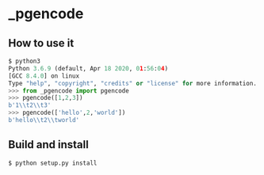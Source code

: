 # _pgencode

## How to use it

```python
$ python3
Python 3.6.9 (default, Apr 18 2020, 01:56:04) 
[GCC 8.4.0] on linux
Type "help", "copyright", "credits" or "license" for more information.
>>> from _pgencode import pgencode
>>> pgencode([1,2,3])
b'1\\t2\\t3'
>>> pgencode(['hello',2,'world'])
b'hello\\t2\\tworld'
```

## Build and install

```
$ python setup.py install
```
